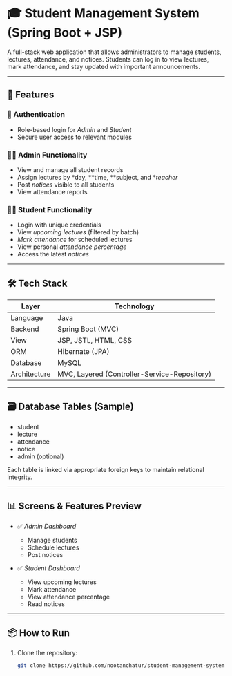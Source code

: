 # 🎓 Student Management System (Spring Boot + JSP)

A full-stack web application that allows administrators to manage students, lectures, attendance, and notices. Students can log in to view lectures, mark attendance, and stay updated with important announcements.

---

## 🚀 Features

### 🔐 Authentication
- Role-based login for *Admin* and *Student*
- Secure user access to relevant modules

### 👩‍🏫 Admin Functionality
- View and manage all student records
- Assign lectures by *day, **time, **subject, and **teacher*
- Post *notices* visible to all students
- View attendance reports

### 👨‍🎓 Student Functionality
- Login with unique credentials
- View *upcoming lectures* (filtered by batch)
- *Mark attendance* for scheduled lectures
- View personal *attendance percentage*
- Access the latest *notices*

---

## 🛠 Tech Stack

| Layer            | Technology             |
|------------------|------------------------|
| Language         | Java                   |
| Backend          | Spring Boot (MVC)      |
| View             | JSP, JSTL, HTML, CSS   |
| ORM              | Hibernate (JPA)        |
| Database         | MySQL                  |
| Architecture     | MVC, Layered (Controller-Service-Repository) |

---

## 🗃 Database Tables (Sample)

- student  
- lecture  
- attendance  
- notice  
- admin (optional)  

Each table is linked via appropriate foreign keys to maintain relational integrity.

---

## 📊 Screens & Features Preview

- ✅ *Admin Dashboard*  
  - Manage students  
  - Schedule lectures  
  - Post notices  

- ✅ *Student Dashboard*  
  - View upcoming lectures  
  - Mark attendance  
  - View attendance percentage  
  - Read notices  

---

## 📦 How to Run

1. Clone the repository:
   ```bash
   git clone https://github.com/nootanchatur/student-management-system.git 
